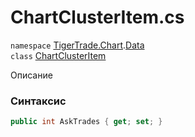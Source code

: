 
# ChartClusterItem.cs
`namespace` [TigerTrade.Chart](../../TigerTrade.Chart.md).[Data](../../TigerTrade.Chart/Data.md)  
    `class` [ChartClusterItem](../../ChartClusterItem.cs.md)

Описание

### Синтаксис
```csharp
public int AskTrades { get; set; }
```
